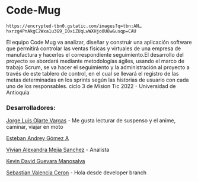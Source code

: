 # Code-Mug
	https://encrypted-tbn0.gstatic.com/images?q=tbn:AN…hxrzg4PnAkgC2Wxa1u3G9_I0xiZUqLwWXHjo0U8w&usqp=CAU

El equipo Code Mug va analizar, diseñar y construir una aplicación software que permitirá controlar las ventas físicas y virtuales de una empresa de manufactura y hacerles el correspondiente seguimiento.El desarrollo del proyecto se abordará mediante metodologías ágiles, usando el marco de trabajo Scrum, se va hacer el seguimiento y la administración al proyecto a través de este tablero de control, en el cual se llevará el registro de las metas determinadas en los sprints según las historias de usuario con cada uno de los responsables. ciclo 3 de Mision Tic 2022 - Universidad de Antioquia

### Desarrolladores:
[Jorge Luis Olarte Vargas](https://github.com/jolarte8811) - Me gusta lecturar de suspenso y el anime, caminar, viajar en moto

[Esteban Andrey Gómez A](https://github.com/unawaretub86)

[Vivian Alexandra Mejia Sanchez](https://github.com/VivianMejia) - Analista

[Kevin David Guevara Manosalva](https://github.com/KevinG090)

[Sebastian Valencia Ceron](https://github.com/yipson) - Hola desde developer branch
